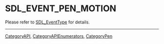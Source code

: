 # SDL_EVENT_PEN_MOTION

Please refer to [SDL_EventType](SDL_EventType) for details.

----
[CategoryAPI](CategoryAPI), [CategoryAPIEnumerators](CategoryAPIEnumerators), [CategoryPen](CategoryPen)

